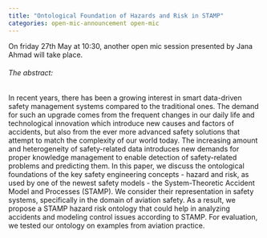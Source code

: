 ```yaml
---
title: "Ontological Foundation of Hazards and Risk in STAMP"
categories: open-mic-announcement open-mic
---
```


On friday 27th May at 10:30, another open mic session presented by Jana Ahmad will take place.

###### The abstract:

In recent years, there has been a growing interest in smart data-driven safety management systems compared to the traditional ones. The demand for such an upgrade comes from the frequent changes in our daily life and technological innovation which introduce new causes and factors of accidents, but also from the ever more advanced safety solutions that attempt to match the complexity of our world today. The increasing amount and heterogeneity of safety-related data introduces new demands for proper knowledge management to enable detection of safety-related problems and predicting them. In this paper, we discuss the ontological foundations of the key safety engineering concepts - hazard and risk, as used by one of the newest safety models - the System-Theoretic Accident Model and Processes (STAMP). We consider their representation in safety systems, specifically in the domain of aviation safety. As a result, we propose a STAMP hazard risk ontology that could help in analyzing accidents and modeling control issues according to STAMP. For evaluation, we tested our ontology on examples from aviation practice.
